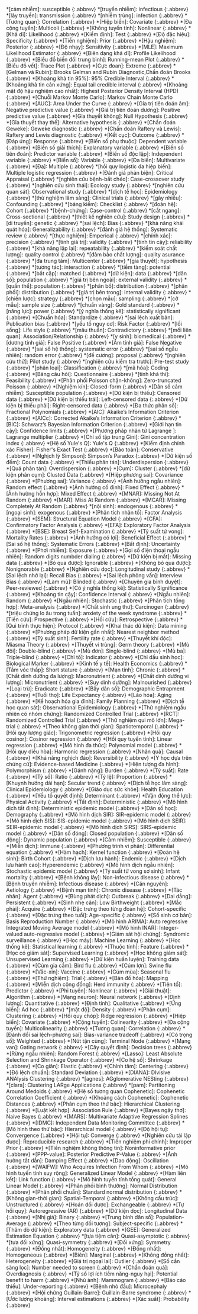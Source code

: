 *[cảm nhiễm]:  susceptible
{:.abbrev}
*[truyền nhiễm]:  infectious
{:.abbrev}
*[lây truyền]:  transmission
{:.abbrev}
*[nhiễm trùng]:  infection
{:.abbrev}
*[Tương quan]: Correlation
{:.abbrev}
*[Hiệp biến]: Covariate
{:.abbrev}
*[Đa cộng tuyến]: Multicoli
{:.abbrev}
*[Không tuyến tính]: Nonlinear
{:.abbrev}
*[Khả dĩ]: Likelihood
{:.abbrev}
*[Kiểm định]: Test
{:.abbrev}
*[Độ đặc hiệu]: Specificity
{:.abbrev}
*[Tiền nghiệm]: Prior
{:.abbrev}
*[Hậu nghiệm]: Posterior
{:.abbrev}
*[Độ nhạy]: Sensitivity
{:.abbrev}
*[MLE]: Maximum Likelihood Estimator
{:.abbrev}
*[Biên dạng khả dĩ]: Profile Likelihood
{:.abbrev}
*[Biểu đồ biến đổi trung bình]: Running-mean Plot
{:.abbrev}
*[Biểu đồ vết]: Trace Plot
{:.abbrev}
*[Cực đoan]: Extreme
{:.abbrev}
*[Gelman và Rubin]: Brooks Gelman and Rubin Diagnostic,Chẩn đoán Brooks
{:.abbrev}
*[Khoảng khả tin 95%]: 95% Credible Interval
{:.abbrev}
*[Khoảng khả tin cân xứng]: Equal tail credible interval
{:.abbrev}
*[Khoảng mật độ hậu nghiệm cao nhất]: Highest Posterior Density Interval (HPD)
{:.abbrev}
*[Chuỗi Markov Monte Carlo]: Markov Chain Monte Carlo
{:.abbrev}
*[AUC]: Area Under the Curve
{:.abbrev}
*[Gía trị tiên đoán âm]: Negative predictive value
{:.abbrev}
*[Giá trị tiên đoán dương]: Positive predictive value
{:.abbrev}
*[Gỉa thuyết không]: Null Hypothesis
{:.abbrev}
*[Gỉa thuyết thay thế]: Alternative hypothesis
{:.abbrev}
*[Chẩn đoán Geweke]: Geweke diagnostic
{:.abbrev}
*[Chẩn đoán Raftery và Lewis]: Raftery and Lewis diagnostic
{:.abbrev}
*[Kết cục]: Outcome
{:.abbrev}
*[Đáp ứng]: Response
{:.abbrev}
*[Biến số phụ thuộc]: Dependent variable
{:.abbrev}
*[Biến số giải thích]: Explanatory variable
{:.abbrev}
*[Biến số tiên đoán]: Predictor variable
{:.abbrev}
*[Biến số độc lập]: Independent variable
{:.abbrev}
*[Biến số]: Variable
{:.abbrev}
*[Đa biến]: Multivariate
{:.abbrev}
*[Đa]: Multiple
{:.abbrev}
*[hồi quy logistic đa hiệp biến]: Multiple logistic regression
{:.abbrev}
*[Đánh giá phản biện]: Critical Appraisal
{:.abbrev}
*[nghiên cứu bệnh-bắt chéo]: Case-crossover study
{:.abbrev}
*[nghiên cứu sinh thái]: Ecology study
{:.abbrev}
*[nghiên cứu quan sát]: Observational study
{:.abbrev}
*[dịch tễ học]: Epidemiology
{:.abbrev}
*[thử nghiệm lâm sàng]: Clinical trials
{:.abbrev}
*[gây nhiễu]: Confounding
{:.abbrev}
*[bảng kiểm]: Checklist
{:.abbrev}
*[đoàn hệ]: Cohort
{:.abbrev}
*[bệnh-chứng]: Case-control
{:.abbrev}
*[cắt ngang]: Cross-sectional
{:.abbrev}
*[thiết kế nghiên cứu]: Study design
{:.abbrev}
*[di truyền]: genetic
{:.abbrev}
*[sai lệch]: Bias
{:.abbrev}
*[khả năng khái quát hóa]: Generalizability
{:.abbrev}
*[đánh giá hệ thống]: Systematic review
{:.abbrev}
*[thực nghiệm]: Emperical
{:.abbrev}
*[chính xác]: precision
{:.abbrev}
*[tính giá trị]: validity
{:.abbrev}
*[tính tin cậy]: reliability
{:.abbrev}
*[khả năng lập lại]: repeatability
{:.abbrev}
*[kiểm soát chất lượng]: quality control
{:.abbrev}
*[đảm bảo chất lượng]: quality asurance
{:.abbrev}
*[đa trung tâm]: Multicenter
{:.abbrev}
*[gỉa thuyết]: hypothesis
{:.abbrev}
*[tương tác]: interaction
{:.abbrev}
*[tiềm tàng]: potential
{:.abbrev}
*[bắt cặp]: matched
{:.abbrev}
*[dữ kiện]: data
{:.abbrev}
*[dân số]: population
{:.abbrev}
*[giá trị bên ngoài]: external validity
{:.abbrev}
*[quần thể]: population
{:.abbrev}
*[phân bố]: distribution
{:.abbrev}
*[phân phối]: distribution
{:.abbrev}
*[giá trị bên trong]: internal validity
{:.abbrev}
*[chiến lược]: strategy
{:.abbrev}
*[chọn mẫu]: sampling
{:.abbrev}
*[cỡ mẫu]: sample size
{:.abbrev}
*[chuẩn vàng]: Gold standard
{:.abbrev}
*[năng lực]: power
{:.abbrev}
*[ý nghĩa thống kê]: statistically significant
{:.abbrev}
*[Chuẩn hóa]: Standardize
{:.abbrev}
*[sai lệch xuất bản]: Publication bias
{:.abbrev}
*[yếu tố nguy cơ]: Risk Factor
{:.abbrev}
*[lối sống]: Life style
{:.abbrev}
*[mâu thuẫn]: Contradictory
{:.abbrev}
*[mối liên quan]: Association/Relationship
{:.abbrev}
*[y sinh]: biomedical
{:.abbrev}
*[dương tính giả]: False Positive
{:.abbrev}
*[Âm tính giả]: False Negative
{:.abbrev}
*[sai số hệ thống]: systematic error
{:.abbrev}
*[sai số ngẫu nhiên]: random error
{:.abbrev}
*[đề cương]: proposal
{:.abbrev}
*[nghiên cứu thử]: Pilot study
{:.abbrev}
*[nghiên cứu kiểm tra trước]: Pre-test study
{:.abbrev}
*[phân loại]: Classification
{:.abbrev}
*[mã hóa]: Coding
{:.abbrev}
*[Bảng câu hỏi]: Questionnaire
{:.abbrev}
*[tính khả thi]: Feasibility
{:.abbrev}
*[Phân phối Poisson chặn-không]: Zero-truncated Poisson
{:.abbrev}
*[Nghiệm kín]: Closed-form
{:.abbrev}
*[Dân số cảm nhiễm]: Susceptible population
{:.abbrev}
*[Dữ kiện bị thiếu]: Censored data
{:.abbrev}
*[Dữ kiện bị thiếu trái]: Left-censored data
{:.abbrev}
*[Dữ kiện bị thiếu phải]: Right-censored data
{:.abbrev}
*[Đa thức phân số]: Fractional Polynomials
{:.abbrev}
*[AIC]: Akaike’s Information Criterion
{:.abbrev}
*[AICc]: Corrected Akaike’s Information Criterion
{:.abbrev}
*[BIC]: Schwarz’s Bayesian Information Criterion
{:.abbrev}
*[Giới hạn tin cậy]: Confidence limits
{:.abbrev}
*[Phương pháp nhân tử Lagrange ]: Lagrange multiplier
{:.abbrev}
*[Chỉ số tập trung Gini]: Gini concentration index
{:.abbrev}
*[Hệ số Yule's Q]: Yule's Q
{:.abbrev}
*[Kiểm định chính xác Fisher]: Fisher's Exact Test
{:.abbrev}
*[Bảo toàn]: Conservative
{:.abbrev}
*[Nghịch lý Simpson]: Simpson’s Paradox
{:.abbrev}
*[Dữ kiện số đếm]: Count data
{:.abbrev}
*[Thiếu phân tán]: Underdispersion
{:.abbrev}
*[Quá phân tán]: Overdispersion
{:.abbrev}
*[Cụm]: Cluster
{:.abbrev}
*[dữ kiện phân cụm]: Clusted Data
{:.abbrev}
*[Hiệp phương sai]: Covariance
{:.abbrev}
*[Phương sai]: Variance
{:.abbrev}
*[Ảnh hưởng ngẫu nhiên]: Random effect
{:.abbrev}
*[Ảnh hưởng cố định]: Fixed Effect
{:.abbrev}
*[Ảnh hưởng hỗn hợp]: Mixed Effect
{:.abbrev}
*[MNAR]: Missing Not At Random
{:.abbrev}
*[MAR]: Miss At Random
{:.abbrev}
*[MCAR]: Missing Completely At Random
{:.abbrev}
*[nội sinh]: endogenous
{:.abbrev}
*[ngoại sinh]: exogenous
{:.abbrev}
*[Phân tích nhân tố]: Factor Analysis
{:.abbrev}
*[SEM]: Structural Equation Model
{:.abbrev}
*[CFA]: Confirmatory Factor Analysis
{:.abbrev}
*[EFA]: Exploratory Factor Analysis
{:.abbrev}
*[BSE]: Breast Self-Examination
{:.abbrev}
*[Tỷ suất tử vong]: Mortality Rates
{:.abbrev}
*[Ảnh hưởng có lợi]: Beneficial Effect
{:.abbrev}
*[Sai số hệ thống]: Systematic Errors
{:.abbrev}
*[Bất định]: Uncertainty
{:.abbrev}
*[Phơi nhiễm]: Exposure
{:.abbrev}
*[Gọi số điện thoại ngẫu nhiên]: Random digits numbder dialing
{:.abbrev}
*[Dữ kiện bị mất]: Missing data
{:.abbrev}
*[Bỏ qua được]: Ignorable
{:.abbrev}
*[Không bỏ qua được]: Nonignorable
{:.abbrev}
*[Nghiên cứu dọc]: Longitudinal study
{:.abbrev}
*[Sai lệch nhớ lại]: Recall Bias
{:.abbrev}
*[Sai lệch phỏng vấn]: Interview Bias
{:.abbrev}
*[Làm mù]: Blinded
{:.abbrev}
*[Chuyên gia bình duyệt]: Peer-reviewed
{:.abbrev}
*[Có ý nghĩa thống kê]: Statistically Significance
{:.abbrev}
*[Khoảng tin cậy]: Confidence Interval
{:.abbrev}
*[Ngẫu nhiên]: Random
{:.abbrev}
*[Ngẫu nhiên]: Stochastic
{:.abbrev}
*[Phân tích tổng hợp]: Meta-analysis
{:.abbrev}
*[Chất sinh ung thư]: Carcinogen
{:.abbrev}
*[triệu chứng lo âu trong tuần]: anxiety of the week syndrome
{:.abbrev}
*[Tiến cứu]: Prospective
{:.abbrev}
*[Hồi cứu]: Retrospective
{:.abbrev}
*[Qui trình thực hiện]: Protocol
{:.abbrev}
*[Khai thác dữ kiện]: Data mining
{:.abbrev}
*[Phương pháp dữ kiện gần nhất]: Nearest neighbor method
{:.abbrev}
*[Tỷ suất sinh]: Fertility rate
{:.abbrev}
*[Thuyết khí độc]: Miasma Theory
{:.abbrev}
*[Thuyết vi trùng]: Germ theory
{:.abbrev}
*[Mù đôi]: Double-blind
{:.abbrev}
*[Mù đơn]: Single-blind
{:.abbrev}
*[Mù ba]: Triple-blind
{:.abbrev}
*[Chỉ tố]: Indicator
{:.abbrev}
*[Chỉ dấu sinh học]: Biological Marker
{:.abbrev}
*[Kinh tế y tế]: Health Economics
{:.abbrev}
*[Tầm vóc thấp]: Short stature
{:.abbrev}
*[Mạn tính]: Chronic
{:.abbrev}
*[Chất dinh dưỡng đa lượng]: Macronutrient
{:.abbrev}
*[Chất dinh dưỡng vi lượng]: Micronutrient
{:.abbrev}
*[Suy dinh dưỡng]: Malnourished
{:.abbrev}
*[Loại trừ]: Eradicate
{:.abbrev}
*[Bẫy dân số]: Demographic Entrapment
{:.abbrev}
*[Tuổi thọ]: Life Expectancy
{:.abbrev}
*[Lão hóa]: Aging
{:.abbrev}
*[Kế hoạch hóa gia đình]: Family Planning
{:.abbrev}
*[Dịch tễ học quan sát]: Observational Epidemiology
{:.abbrev}
*[Thử nghiệm ngẫu nhiên có nhóm chứng]: Randomized Controlled Trial
{:.abbrev}
*[RCT]: Randomized Controlled Trial
{:.abbrev}
*[Thử nghiệm qui mô lớn]: Mega-trial
{:.abbrev}
*[Theo không gian thời gian]: Spatiotemporal
{:.abbrev}
*[Hồi quy lượng giác]: Trigonometric regression
{:.abbrev}
*[Hồi quy cosinor]: Cosinor regression
{:.abbrev}
*[Hồi quy tuyến tính]: Linear regression
{:.abbrev}
*[Mô hình đa thức]: Polynomial model
{:.abbrev}
*[Hồi quy điều hòa]: Harmonic regression
{:.abbrev}
*[Nhân quả]: Causal
{:.abbrev}
*[Khả năng nghịch đảo]: Reversibility
{:.abbrev}
*[Y học dựa trên chứng cứ]: Evidence-based Medicine
{:.abbrev}
*[Hiện tượng đa hình]: Polymorphism
{:.abbrev}
*[Gánh nặng]: Burden
{:.abbrev}
*[Tỷ suất]: Rate
{:.abbrev}
*[Tỷ số]: Ratio
{:.abbrev}
*[Tỷ lệ]: Proportion
{:.abbrev}
*[Khuynh hướng dài hạn]: Secular trend
{:.abbrev}
*[Dịch tễ học lâm sàng]: Clinical Epidemiology
{:.abbrev}
*[Giáo dục sức khỏe]: Health Education
{:.abbrev}
*[Yếu tố quyết định]: Determinant
{:.abbrev}
*[Vận động thể lực]: Physical Activity
{:.abbrev}
*[Tất định]: Deterministic
{:.abbrev}
*[Mô hình dịch tất định]: Deterministic epidemic model
{:.abbrev}
*[Dân số học]: Demography
{:.abbrev}
*[Mô hình dịch SIR]: SIR-epidemic model
{:.abbrev}
*[Mô hình dịch SIS]: SIS-epidemic model
{:.abbrev}
*[Mô hình dịch SEIR]: SEIR-epidemic model
{:.abbrev}
*[Mô hình dịch SIRS]: SIRS-epidemic model
{:.abbrev}
*[Dân số đóng]: Closed population
{:.abbrev}
*[Dân số động]: Dynamic population
{:.abbrev}
*[Cảm nhiễm]: Susceptible
{:.abbrev}
*[Miễn dịch]: Immune
{:.abbrev}
*[Phương trình vi phân]: Differential equation
{:.abbrev}
*[Hàm hạch]: Kernel function
{:.abbrev}
*[Đoàn hệ sinh]: Birth Cohort
{:.abbrev}
*[Dịch lưu hành]: Endemic
{:.abbrev}
*[Dịch lưu hành cao]: Hyperendemic
{:.abbrev}
*[Mô hình dịch ngẫu nhiên]: Stochastic epidemic model
{:.abbrev}
*[Tỷ suất tử vong sơ sinh]: Infant mortality
{:.abbrev}
*[Bệnh không lây]: Non-infectious disease
{:.abbrev}
*[Bệnh truyền nhiễm]: Infectious disease
{:.abbrev}
*[Căn nguyên]: Aetiology
{:.abbrev}
*[Bệnh mạn tính]: Chronic disease
{:.abbrev}
*[Tác nhân]: Agent
{:.abbrev}
*[Bùng phát dịch]: Outbreak
{:.abbrev}
*[Dai dẳng]: Persistent
{:.abbrev}
*[Sinh nhẹ cân]: Low Birthweight
{:.abbrev}
*[Mắc phải]: Acquire
{:.abbrev}
*[Đặc trưng theo từng đoàn hệ]: Cohort-specific
{:.abbrev}
*[Đặc trưng theo tuổi]: Age-specific
{:.abbrev}
*[Số sinh cơ bản]: Basis Reproduction Number
{:.abbrev}
*[Mô hình ARIMA]: Auto regressive Integrated Moving Average model
{:.abbrev}
*[Mô hình INAR]: Integer-valued auto-regressive model
{:.abbrev}
*[Giám sát hội chứng]: Syndromic surveillance
{:.abbrev}
*[Học máy]: Machine Learning
{:.abbrev}
*[Học thống kê]: Statistical learning
{:.abbrev}
*[Thuộc tính]: Feature
{:.abbrev}
*[Học có giám sát]: Supervised Learning
{:.abbrev}
*[Học không giám sát]: Unsupervised Learning
{:.abbrev}
*[Dữ kiện huấn luyện]: Training data
{:.abbrev}
*[Cúm gia cầm]: Bird flu
{:.abbrev}
*[Cúm lợn]: Swine flu
{:.abbrev}
*[Vắc-xin]: Vaccine
{:.abbrev}
*[Cúm mùa]: Seasonal flu
{:.abbrev}
*[Thử nghiệm]: Trial
{:.abbrev}
*[Bản đồ hóa]: Mapping
{:.abbrev}
*[Miễn dịch cộng đồng]: Herd immunity
{:.abbrev}
*[Tiên tố]: Predictor
{:.abbrev}
*[Phi tuyến]: Nonlinear
{:.abbrev}
*[Giải thuật]: Algorithm
{:.abbrev}
*[Mạng neuron]: Neural network
{:.abbrev}
*[Định lượng]: Quantitative
{:.abbrev}
*[Định tính]: Qualitative
{:.abbrev}
*[Ứng biến]: Ad hoc
{:.abbrev}
*[mật độ]: Density
{:.abbrev}
*[Phân cụm]: Clustering
{:.abbrev}
*[Hồi quy chóp]: Ridge regression
{:.abbrev}
*[Hiệp biến]: Covariate
{:.abbrev}
*[Cộng tuyến]: Colinearity
{:.abbrev}
*[Đa cộng tuyến]: Multicolinearity
{:.abbrev}
*[Tương quan]: Correlation
{:.abbrev}
*[Đánh đổi sai lệch-phương sai]: Bias-variance tradeoff
{:.abbrev}
*[Có trọng số]: Weighted
{:.abbrev}
*[Nút tận cùng]: Terminal Node
{:.abbrev}
*[Mạng van]: Gating network
{:.abbrev}
*[Cây quyết định]: Decision trees
{:.abbrev}
*[Rừng ngẫu nhiên]: Random Forest
{:.abbrev}
*[Lasso]: Least Absolute Selection and Shrinkage Operator
{:.abbrev}
*[Co hệ số]: Shrinkage
{:.abbrev}
*[Co giãn]: Elastic
{:.abbrev}
*[Chỉnh tâm]: Centering
{:.abbrev}
*[Độ lệch chuẩn]: Standard Deviation
{:.abbrev}
*[DIANA]: DIvisive ANAlysis Clustering
{:.abbrev}
*[agnes]: AGglomerative NESting
{:.abbrev}
*[clara]: Clustering LARge Applications
{:.abbrev}
*[pam]: Partitoning Around Medoids
{:.abbrev}
*[Hệ số tương quan Cophenetic]: Cophenetic Correlation Coefficient
{:.abbrev}
*[Khoảng cách Cophenetic]: Cophenetic Distances
{:.abbrev}
*[Phân cụm theo thứ bậc]: Hierarchical Clustering
{:.abbrev}
*[Luật kết hợp]: Association Rule
{:.abbrev}
*[Bayes ngây thơ]: Naive Bayes
{:.abbrev}
*[MARS]: Multivariate Adaptive Regression Splines
{:.abbrev}
*[IDMC]: Independent Data Monitoring Committee
{:.abbrev}
*[Mô hình theo thứ bậc]: Hierarchical model
{:.abbrev}
*[Độ hội tụ]: Convergence
{:.abbrev}
*[Hội tụ]: Converge
{:.abbrev}
*[Nghiên cứu tái lập được]: Reproducible research
{:.abbrev}
*[Tiền nghiệm phi chính]: Improper Prior
{:.abbrev}
*[Tiền nghiệm không thông tin]: Noninformative prior
{:.abbrev}
*[PPP-value]: Posterior Predictive P-Value
{:.abbrev}
*[Ảnh hưởng tắt dần]: Damping Effect
{:.abbrev}
*[Dao động]: Oscillation
{:.abbrev}
*[WAIFW]: Who Acquires Infection From Whom
{:.abbrev}
*[Mô hình tuyến tính suy  rộng]: Generalized Linear Model
{:.abbrev}
*[Hàm liên kết]: Link function
{:.abbrev}
*[Mô hình tuyến tính tổng quát]: General Linear Model
{:.abbrev}
*[Phân phối bình thường]: Normal Distribution
{:.abbrev}
*[Phân phối chuẩn]: Standard normal distribution
{:.abbrev}
*[Không gian-thời gian]: Spatial-Temporal
{:.abbrev}
*[Không cấu trúc]: Unstructured
{:.abbrev}
*[Hoán đổi được]: Exchangeable
{:.abbrev}
*[Tự hồi quy]: Autoregressive (AR)
{:.abbrev}
*[Dữ kiện dọc]: Longitudinal Data
{:.abbrev}
*[Nhị giá]: Binary
{:.abbrev}
*[Trung bình dân số]: Population-Average
{:.abbrev}
*[Theo từng đối tượng]: Subject-specific
{:.abbrev}
*[Thăm dò dữ kiện]: Exploratory data
{:.abbrev}
*[GEE]: Generalized Estimation Equation
{:.abbrev}
*[tựa tiệm cân]: Quasi-asymptotic
{:.abbrev}
*[tựa đối xứng]: Quasi-symmetry
{:.abbrev}
*[Đối xứng]: Symmetry
{:.abbrev}
*[Đồng nhất]: Homogeneity
{:.abbrev}
*[Đồng nhất]: Homogeneous
{:.abbrev}
*[Biên]: Marginal
{:.abbrev}
*[Không đồng nhất]: Heterogeneity
{:.abbrev}
*[Giá trị ngoại lai]: Outlier
{:.abbrev}
*[Số cần sàng lọc]: Number needed to screen
{:.abbrev}
*[Chẩn đoán quá]: Overdiagnosis
{:.abbrev}
*[Tỷ số lợi ích tiềm năng-nguy hại]: Potential benefit to harm
{:.abbrev}
*[Nhũ ảnh]: Mammogram
{:.abbrev}
*[Báo cáo thiếu]: Under-reporting
{:.abbrev}
*[Bệnh nhỏ đầu]: Microcephaly
{:.abbrev}
*[Hội chứng Guillain-Barre]: Guillain-Barre syndrome
{:.abbrev}
*[Ước lượng khoảng]: Interval estimations
{:.abbrev}
*[Xác suất]: Probability
{:.abbrev}
